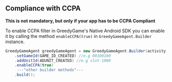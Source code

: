 ## **Compliance with CCPA**



**This is not mandatory, but only if your app has to be CCPA Compliant**

To enable CCPA filter in GreedyGame's Native Android SDK you can enable it by calling the method `enableCCPA(true)` in `GreedyGameAgent.Builder` instance.

```Java tab= hl_lines="4"
GreedyGameAgent greedyGameAgent = new GreedyGameAgent.Builder(activity)
    .setGameId(GAME_ID_CREATED) //e.g 00100100
    .addUnitId(ADUNIT_CREATED) //e.g slot-1000
    .enableCCPA(true)
     ---"other builder methods"---
    .build();
```
